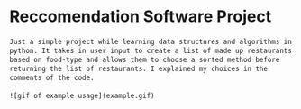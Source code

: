 # **Reccomendation Software Project**

    Just a simple project while learning data structures and algorithms in python. It takes in user input to create a list of made up restaurants based on food-type and allows them to choose a sorted method before returning the list of restaurants. I explained my choices in the comments of the code.

    ![gif of example usage](example.gif)